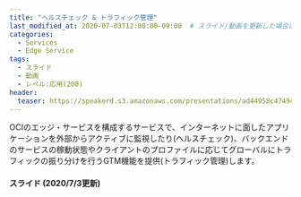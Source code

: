 ```yaml
---
title: "ヘルスチェック & トラフィック管理"
last_modified_at: 2020-07-03T12:00:00-09:00  # スライド/動画を更新した場合はここを変更
categories:
  - Services
  - Edge Service
tags:
  - スライド
  - 動画
  - レベル:応用(200)
header:
  teaser: https://speakerd.s3.amazonaws.com/presentations/ad44958c474941c0a69dd6be27eda8dd/slide_0.jpg
---
```


OCIのエッジ・サービスを構成するサービスで、インターネットに面したアプリケーションを外部からアクティブに監視したり(ヘルスチェック)、バックエンドのサービスの稼動状態やクライアントのプロファイルに応じてグローバルにトラフィックの振り分けを行うGTM機能を提供(トラフィック管理)します。


#### スライド (2020/7/3更新)  <!-- 更新日を最新に変更 -->

<div style="max-width:768px">

<!-- Speakerdeckから Embeded リンクを取得して貼り付け (ここから) -->
<script async class="speakerdeck-embed" data-id="ad44958c474941c0a69dd6be27eda8dd" data-ratio="1.77777777777778" src="//speakerdeck.com/assets/embed.js"></script>
<!-- Speakerdeckから Embeded リンクを取得して貼り付け (ここまで) -->

</div>
